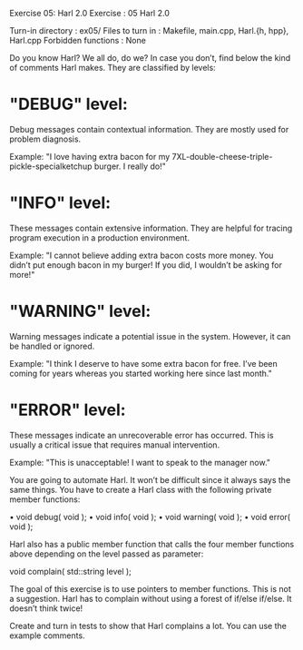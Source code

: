 Exercise 05: Harl 2.0
Exercise : 05
Harl 2.0

Turn-in directory : ex05/
Files to turn in : Makefile, main.cpp, Harl.{h, hpp}, Harl.cpp
Forbidden functions : None

Do you know Harl? We all do, do we? In case you don’t, find below the kind of
comments Harl makes. They are classified by levels:

# "DEBUG" level:
Debug messages contain contextual information. They are mostly used for problem diagnosis.

Example: "I love having extra bacon for my 7XL-double-cheese-triple-pickle-specialketchup burger. 
I really do!"

# "INFO" level:
These messages contain extensive information. 
They are helpful for tracing program execution in a production environment.

Example: "I cannot believe adding extra bacon costs more money. You didn’t put
enough bacon in my burger! If you did, I wouldn’t be asking for more!"

# "WARNING" level:
Warning messages indicate a potential issue in the system.
However, it can be handled or ignored.

Example: "I think I deserve to have some extra bacon for free. I’ve been coming for
years whereas you started working here since last month."

# "ERROR" level: 
These messages indicate an unrecoverable error has occurred.
This is usually a critical issue that requires manual intervention.

Example: "This is unacceptable! I want to speak to the manager now."

You are going to automate Harl. It won’t be difficult since it always says the same
things. You have to create a Harl class with the following private member functions:

• void debug( void );
• void info( void );
• void warning( void );
• void error( void );

Harl also has a public member function that calls the four member functions above
depending on the level passed as parameter:

void complain( std::string level );

The goal of this exercise is to use pointers to member functions. This is not a suggestion. 
Harl has to complain without using a forest of if/else if/else. It doesn’t think twice!

Create and turn in tests to show that Harl complains a lot. You can use the example comments.
